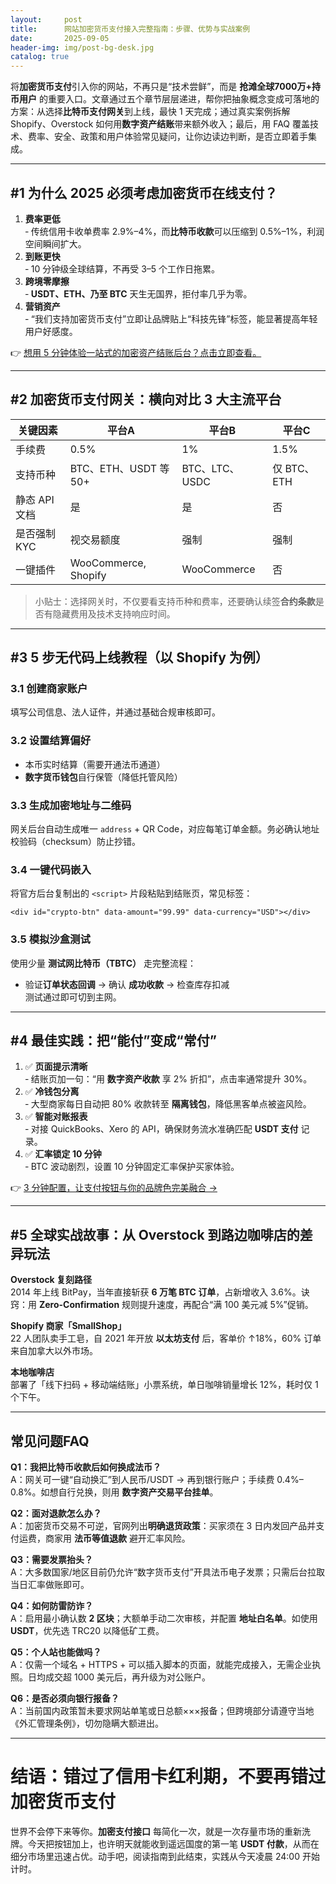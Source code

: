 ```yaml
---
layout:     post
title:      网站加密货币支付接入完整指南：步骤、优势与实战案例
date:       2025-09-05
header-img: img/post-bg-desk.jpg
catalog: true
---
```


将**加密货币支付**引入你的网站，不再只是“技术尝鲜”，而是 **抢滩全球7000万+持币用户** 的重要入口。文章通过五个章节层层递进，帮你把抽象概念变成可落地的方案：从选择**比特币支付网关**到上线，最快 1 天完成；通过真实案例拆解 Shopify、Overstock 如何用**数字资产结账**带来额外收入；最后，用 FAQ 覆盖技术、费率、安全、政策和用户体验常见疑问，让你边读边判断，是否立即着手集成。

---

## #1 为什么 2025 必须考虑加密货币在线支付？

1. **费率更低**  
   ‑ 传统信用卡收单费率 2.9%–4%，而**比特币收款**可以压缩到 0.5%–1%，利润空间瞬间扩大。  
2. **到账更快**  
   ‑ 10 分钟级全球结算，不再受 3–5 个工作日拖累。  
3. **跨境零摩擦**  
   ‑ **USDT、ETH、乃至 BTC** 天生无国界，拒付率几乎为零。  
4. **营销资产**  
   ‑ “我们支持加密货币支付”立即让品牌贴上“科技先锋”标签，能显著提高年轻用户好感度。

👉 [想用 5 分钟体验一站式的加密资产结账后台？点击立即查看。](https://okxdog.com/)

---

## #2 加密货币支付网关：横向对比 3 大主流平台

| 关键因素 | 平台A | 平台B | 平台C |
| --- | --- | --- | --- |
| 手续费 | 0.5% | 1% | 1.5% |
| 支持币种 | BTC、ETH、USDT 等 50+ | BTC、LTC、USDC | 仅 BTC、ETH |
| 静态 API 文档 | 是 | 是 | 否 |
| 是否强制 KYC | 视交易额度 | 强制 | 强制 |
| 一键插件 | WooCommerce, Shopify | WooCommerce | 否 |

> 小贴士：选择网关时，不仅要看支持币种和费率，还要确认续签**合约条款**是否有隐藏费用及技术支持响应时间。

---

## #3 5 步无代码上线教程（以 Shopify 为例）

### 3.1 创建商家账户  
填写公司信息、法人证件，并通过基础合规审核即可。

### 3.2 设置结算偏好  
- 本币实时结算（需要开通法币通道）  
- **数字货币钱包**自行保管（降低托管风险）  

### 3.3 生成加密地址与二维码  
网关后台自动生成唯一 `address` + QR Code，对应每笔订单金额。务必确认地址校验码（checksum）防止抄错。

### 3.4 一键代码嵌入  
将官方后台复制出的 `<script>` 片段粘贴到结账页，常见标签：  
```
<div id="crypto-btn" data-amount="99.99" data-currency="USD"></div>
```

### 3.5 模拟沙盒测试  
使用少量 **测试网比特币（TBTC）** 走完整流程：  
- 验证**订单状态回调** → 确认 **成功收款** → 检查库存扣减  
测试通过即可切到主网。

---

## #4 最佳实践：把“能付”变成“常付”

1. ✅ **页面提示清晰**  
   ‑ 结账页加一句：“用 **数字资产收款** 享 2% 折扣”，点击率通常提升 30%。  
2. ✅ **冷钱包分离**  
   ‑ 大型商家每日自动把 80% 收款转至 **隔离钱包**，降低黑客单点被盗风险。  
3. ✅ **智能对账报表**  
   ‑ 对接 QuickBooks、Xero 的 API，确保财务流水准确匹配 **USDT 支付** 记录。  
4. ✅ **汇率锁定 10 分钟**  
   ‑ BTC 波动剧烈，设置 10 分钟固定汇率保护买家体验。

👉 [3 分钟配置，让支付按钮与你的品牌色完美融合 →](https://okxdog.com/)

---

## #5 全球实战故事：从 Overstock 到路边咖啡店的差异玩法

**Overstock 复刻路径**  
2014 年上线 BitPay，当年直接斩获 **6 万笔 BTC 订单**，占新增收入 3.6%。诀窍：用 **Zero-Confirmation** 规则提升速度，再配合“满 100 美元减 5%”促销。

**Shopify 商家「SmallShop」**  
22 人团队卖手工皂，自 2021 年开放 **以太坊支付** 后，客单价 ↑18%，60% 订单来自加拿大以外市场。

**本地咖啡店**  
部署了「线下扫码 + 移动端结账」小票系统，单日咖啡销量增长 12%，耗时仅 1 个下午。

---

## 常见问题FAQ

**Q1：我把比特币收款后如何换成法币？**  
A：网关可一键“自动换汇”到人民币/USDT → 再到银行账户；手续费 0.4%–0.8%。如想自行兑换，则用 **数字资产交易平台挂单**。

**Q2：面对退款怎么办？**  
A：加密货币交易不可逆，官网列出**明确退货政策**：买家须在 3 日内发回产品并支付运费，商家用 **法币等值退款** 避开汇率风险。

**Q3：需要发票抬头？**  
A：大多数国家/地区目前仍允许“数字货币支付”开具法币电子发票；只需后台拉取当日汇率做账即可。

**Q4：如何防雷防诈？**  
A：启用最小确认数 **2 区块**；大额单手动二次审核，并配置 **地址白名单**。如使用 **USDT**，优先选 TRC20 以降低矿工费。

**Q5：个人站也能做吗？**  
A：仅需一个域名 + HTTPS + 可以插入脚本的页面，就能完成接入，无需企业执照。日均成交超 1000 美元后，再升级为对公账户。

**Q6：是否必须向银行报备？**  
A：当前国内政策暂未要求网站单笔或日总额×××报备；但跨境部分请遵守当地《外汇管理条例》，切勿隐瞒大额进出。

---

# 结语：错过了信用卡红利期，不要再错过加密货币支付

世界不会停下来等你。**加密支付接口** 每简化一次，就是一次存量市场的重新洗牌。今天把按钮加上，也许明天就能收到遥远国度的第一笔 **USDT 付款**，从而在细分市场里迅速占优。动手吧，阅读指南到此结束，实践从今天凌晨 24:00 开始计时。